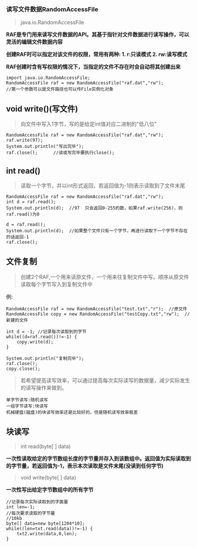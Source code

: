 ### 读写文件数据RandomAccessFile

>java.io.RandomAccessFile

**RAF是专门用来读写文件数据的API。其基于指针对文件数据进行读写操作，可以灵活的编辑文件数据内容**

**创建RAF时可以指定对该文件的权限，常用有两种: 1. r:只读模式  2. rw:读写模式**

**RAF创建时含有写权限的情况下，当指定的文件不存在时会自动将其创建出来**

```
import java.io.RandomAccessFile;
RandomAccessFile raf = new RandomAccessFile("raf.dat","rw");
//第一个参数可以是文件路径也可以传File实例化对象
```

## void write()(写文件)

>向文件中写入1字节，写的是给定int值对应二进制的"低八位"

```
RandomAccessFile raf = new RandomAccessFile("raf.dat","rw");
raf.write(97);
System.out.println("写出完毕");
raf.close();      //读或写完毕要执行close();
```

## int read()

>读取一个字节，并以int形式返回，若返回值为-1则表示读取到了文件末尾

```
RandomAccessFile raf = new RandomAccessFile("raf.dat","rw");
int d = raf.read();
System.out.println(d);  //97  只会返回0-255的数，如果raf.write(256)，则raf.read()为0

d = raf.read();        
System.out.println(d);  //如果整个文件只有一个字节，再进行读取下一个字节不存在的话返回-1
raf.close();
```

## 文件复制

>创建2个RAF,一个用来读原文件，一个用来往复制文件中写。顺序从原文件读取每个字节写入到复制文件中

例:
```
RandomAccessFile raf = new RandomAccessFile("test.txt","r");  //原文件
RandomAccessFile copy = new RandomAccessFile("testCopy.txt","rw");  //新建的文件

int d = -1; //记录每次读取到的字节
while((d=raf.read())!=-1) {
	copy.write(d);
}

System.out.println("复制完毕");
raf.close();
copy.close();
```

>若希望提高读写效率，可以通过提高每次实际读写的数据量，减少实际发生的读写操作来做到。

	单字节读写:随机读写
	一组字节读写:块读写
	机械硬盘(磁盘)的块读写效率还是比较好的，但是随机读写效率极差

## 块读写

>int read(byte[ ] data)

**一次性读取给定的字节数组长度的字节量并存入到该数组中。返回值为实际读取到的字节量，若返回值为-1，表示本次读取是文件末尾(没读到任何字节)**

>void write(byte[ ] data)

**一次性写出给定字节数组中的所有字节**

```
//记录每次实际读取到的字面量
int len=-1;
//每次要求读取的字节量
//10kb
byte[] data=new byte[1204*10];
while((len=txt.read(data))!=-1) {
	txt2.write(data,0,len);
}
```